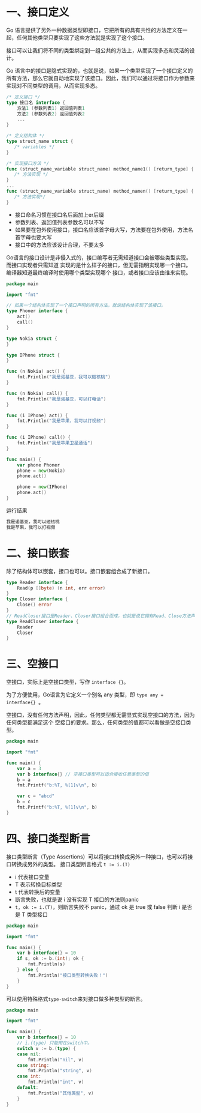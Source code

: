 # 一、接口定义

Go 语言提供了另外一种数据类型即接口，它把所有的具有共性的方法定义在一起，任何其他类型只要实现了这些方法就是实现了这个接口。

接口可以让我们将不同的类型绑定到一组公共的方法上，从而实现多态和灵活的设计。

Go 语言中的接口是隐式实现的，也就是说，如果一个类型实现了一个接口定义的所有方法，那么它就自动地实现了该接口。因此，我们可以通过将接口作为参数来实现对不同类型的调用，从而实现多态。

```go
/* 定义接口 */
type 接口名 interface {
    方法1 (参数列表1) 返回值列表1
    方法2 (参数列表2) 返回值列表2
    ...
}

/* 定义结构体 */
type struct_name struct {
   /* variables */
}

/* 实现接口方法 */
func (struct_name_variable struct_name) method_name1() [return_type] {
   /* 方法实现 */
}
...
func (struct_name_variable struct_name) method_namen() [return_type] {
   /* 方法实现*/
}
```

- 接口命名习惯在接口名后面加上er后缀
- 参数列表、返回值列表参数名可以不写
- 如果要在包外使用接口，接口名应该首字母大写，方法要在包外使用，方法名首字母也要大写
- 接口中的方法应该设计合理，不要太多

Go语言的接口设计是非侵入式的，接口编写者无需知道接口会被哪些类型实现。而接口实现者只需知道 实现的是什么样子的接口，但无需指明实现哪一个接口。编译器知道最终编译时使用哪个类型实现哪个 接口，或者接口应该由谁来实现。

```go
package main

import "fmt"

// 如果一个结构体实现了一个接口声明的所有方法，就说结构体实现了该接口。
type Phoner interface {
	act()
	call()
}

type Nokia struct {
}

type IPhone struct {
}

func (n Nokia) act() {
	fmt.Println("我是诺基亚，我可以砸核桃")
}

func (n Nokia) call() {
	fmt.Println("我是诺基亚，可以打电话")
}

func (i IPhone) act() {
	fmt.Println("我是苹果，我可以打视频")
}

func (i IPhone) call() {
	fmt.Println("我是苹果卫星通话")
}

func main() {
	var phone Phoner
	phone = new(Nokia)
	phone.act()

	phone = new(IPhone)
	phone.act()
}
```

运行结果

```go
我是诺基亚，我可以砸核桃
我是苹果，我可以打视频
```

# 二、接口嵌套

除了结构体可以嵌套，接口也可以。接口嵌套组合成了新接口。

```GO
type Reader interface {
	Read(p []byte) (n int, err error)
}
type Closer interface {
	Close() error
}
// ReadCloser接口是Reader、Closer接口组合而成，也就是说它拥有Read、Close方法声明。
type ReadCloser interface {
	Reader
	Closer
}
```

# 三、空接口

空接口，实际上是空接口类型，写作 `interface {}`。

为了方便使用，Go语言为它定义一个别名 any 类型，即 `type any = interface{} `。

空接口，没有任何方法声明，因此，任何类型都无需显式实现空接口的方法，因为任何类型都满足这个 空接口的要求。那么，任何类型的值都可以看做是空接口类型。

```go
package main

import "fmt"

func main() {
	var a = 3
	var b interface{} // 空接口类型可以适合接收任意类型的值
	b = a
	fmt.Printf("b:%T, %[1]v\n", b)

	var c = "abcd"
	b = c
	fmt.Printf("b:%T, %[1]v\n", b)
}
```

# 四、接口类型断言

接口类型断言（Type Assertions）可以将接口转换成另外一种接口，也可以将接口转换成另外的类型。 接口类型断言格式 `t := i.(T)`

- i 代表接口变量
- T 表示转换目标类型
- t 代表转换后的变量
- 断言失败，也就是说 i 没有实现 T 接口的方法则panic
- `t, ok := i.(T)`，则断言失败不 panic，通过 ok 是 true 或 false 判断 i 是否是 T 类型接口

```go
package main

import "fmt"

func main() {
	var b interface{} = 10
	if s, ok := b.(int); ok {
		fmt.Println(s)
	} else {
		fmt.Println("接口类型转换失败！")
	}
}
```

可以使用特殊格式`type-switch`来对接口做多种类型的断言。

```go
package main

import "fmt"

func main() {
	var b interface{} = 10
	// i.(type) 只能用在switch中。
	switch v := b.(type) {
	case nil:
		fmt.Println("nil", v)
	case string:
		fmt.Println("string", v)
	case int:
		fmt.Println("int", v)
	default:
		fmt.Println("其他类型", v)
	}
}
```

